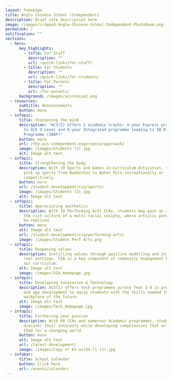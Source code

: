 ```yaml
---
layout: homepage
title: Anglo Chinese School (Independent)
description: Brief site description here
image: /images/cropped-Anglo-Chinese-School-Independent-PhotoRoom.png
permalink: /
notification: ""
sections:
  - hero:
      key_highlights:
        - title: For Staff
          description: ""
          url: /quick-links/for-staff/
        - title: For Students
          description: ""
          url: /quick-links/for-students/
        - title: For Parents
          description: ""
          url: /for-parents/
      background: /images/acsresize2.png
  - resources:
      subtitle: Announcements
      button: more
  - infopic:
      title: Sharpening the mind
      description: "ACS(I) offers 2 academic tracks: 4-year Express programme leading
        to GCE O-Level and 6-year Integrated programme leading to IB Diploma
        Programme (IBDP)"
      button: more
      url: /the-acs-independent-experience/approach/
      image: /images/Students (5).jpg
      alt: Image alt text
  - infopic:
      title: Strengthening the body
      description: With 19 Sports and Games Co-Curriculum Activities, students may
        pick up sports from Badminton to Water Polo recreationally or
        competitively.
      button: more
      url: /student-development/cca/sports/
      image: /images/Students (2).jpg
      alt: Image alt text
  - infopic:
      title: Appreciating aesthetics
      description: With 10 Performing Arts CCAs, students may gain an appreciation for
        the rich culture of a multi-racial society, where artistic potential can
        be realised.
      button: more
      alt: Image alt text
      url: /student-development/cca/performing-arts/
      image: /images/Student Perf Arts.png
  - infopic:
      title: Deepening values
      description: Instilling values through positive modelling and interactions in
        real settings. VIA is a key component of community engagement built into
        our curriculum.
      alt: Image alt text
      image: /images/VIA_Homepage.jpg
  - infopic:
      title: Developing Innovation & Technology
      description: ACS(I) offers tech programmes across Year 1-4 in programming, AI
        and app development to equip students with the skills needed for the
        workplace of the future.
      alt: Image alt text
      image: /images/Tech_Homepage.jpg
  - infopic:
      title: Furthering your passion
      description: With 60 CCAs and numerous Academic programmes, students can
        discover their interests while developing competencies that will prepare
        them for a changing world.
      button: more
      alt: Image alt text
      url: /talent-development/
      image: /images/Copy of kt-ac134-71 (1).jpg
  - infobar:
      title: School Calendar
      button: Click here
      url: /events/calendar/
---
```

